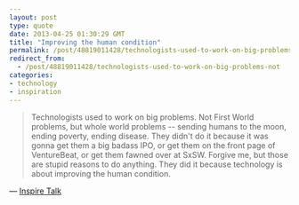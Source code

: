 ```yaml
---
layout: post
type: quote
date: 2013-04-25 01:30:29 GMT
title: "Improving the human condition"
permalink: /post/48819011428/technologists-used-to-work-on-big-problems-not
redirect_from: 
  - /post/48819011428/technologists-used-to-work-on-big-problems-not
categories:
- technology
- inspiration
---
```

<blockquote>Technologists used to work on big problems. Not First World problems, but whole world problems -- sending humans to the moon, ending poverty, ending disease. They didn't do it because it was gonna get them a big badass IPO, or get them on the front page of VentureBeat, or get them fawned over at SxSW. Forgive me, but those are stupid reasons to do anything. They did it because technology is about improving the human condition.</blockquote>
<p>— <a href="https://www.evernote.com/shard/s10/sh/0580fed9-10ec-4ef6-8349-4b260ef8d257/a5264623e4234d6958727c0b67fa9512">Inspire Talk</a></p>